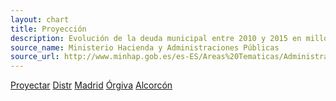 ```yaml
---
layout: chart
title: Proyección
description: Evolución de la deuda municipal entre 2010 y 2015 en millones de € y evolución de la partida de Deuda Pública respecto al total presupuestado. Media realizada entre todos los municipios de los que se disponía de datos.
source_name: Ministerio Hacienda y Administraciones Públicas
source_url: http://www.minhap.gob.es/es-ES/Areas%20Tematicas/Administracion%20Electronica/OVEELL/Paginas/DeudaViva.aspx
---
```


<div id="debtProjection" data-chart-container="debtProjection" width="100%"
data-chart-data-url="/charts/debt-projection.csv"></div>

<a href="#" data-action="renderProjection">Proyectar</a>
<a href="#" data-action="renderDebtProjectionDistribution">Distr</a>
<a href="#" data-municipality="28079">Madrid</a>
<a href="#" data-municipality="18147">Órgiva</a>
<a href="#" data-municipality="28007">Alcorcón</a>
